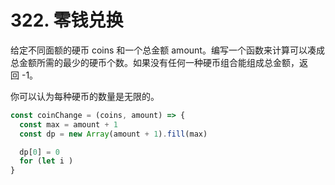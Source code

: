 # 322. 零钱兑换
给定不同面额的硬币 coins 和一个总金额 amount。编写一个函数来计算可以凑成总金额所需的最少的硬币个数。如果没有任何一种硬币组合能组成总金额，返回 -1。

你可以认为每种硬币的数量是无限的。

```js
const coinChange = (coins, amount) => {
  const max = amount + 1
  const dp = new Array(amount + 1).fill(max)

  dp[0] = 0
  for (let i )
}
```